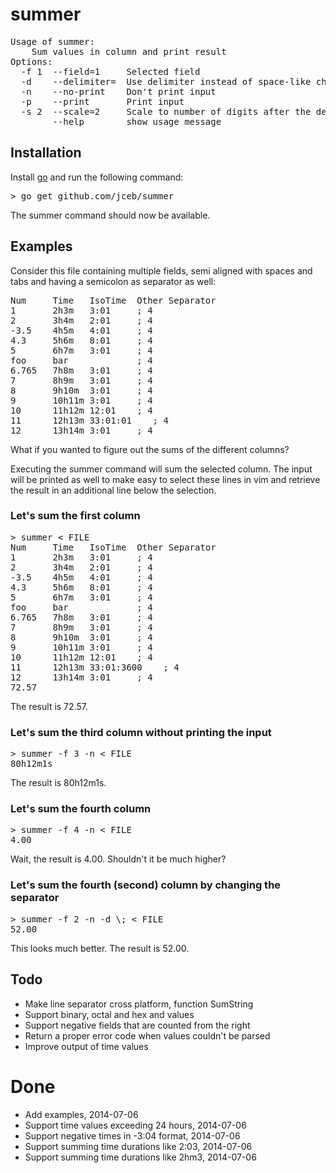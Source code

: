 summer
======

<pre>
Usage of summer:
	Sum values in column and print result
Options:
  -f 1  --field=1     Selected field
  -d    --delimiter=  Use delimiter instead of space-like characters
  -n    --no-print    Don't print input
  -p    --print       Print input
  -s 2  --scale=2     Scale to number of digits after the decimal point
        --help        show usage message
</pre>

## Installation

Install [go](http://golang.org) and run the following command:
<pre>
&gt; go get github.com/jceb/summer
</pre>

The summer command should now be available.

## Examples

Consider this file containing multiple fields, semi aligned with spaces and tabs
and having a semicolon as separator as well:

<pre>
Num     Time   IsoTime  Other Separator
1 	    2h3m   3:01     ; 4
2 	    3h4m   2:01     ; 4
-3.5 	4h5m   4:01     ; 4
4.3 	5h6m   8:01     ; 4
5 	    6h7m   3:01     ; 4
foo     bar             ; 4
6.765 	7h8m   3:01     ; 4
7 	    8h9m   3:01     ; 4
8 	    9h10m  3:01     ; 4
9 	    10h11m 3:01     ; 4
10	    11h12m 12:01    ; 4
11	    12h13m 33:01:01    ; 4
12	    13h14m 3:01     ; 4
</pre>

What if you wanted to figure out the sums of the different columns?

Executing the summer command will sum the selected column.  The input will be
printed as well to make easy to select these lines in vim and retrieve the
result in an additional line below the selection.

### Let's sum the first column

<pre>
&gt; summer &lt; FILE
Num     Time   IsoTime  Other Separator
1 	    2h3m   3:01     ; 4
2 	    3h4m   2:01     ; 4
-3.5 	4h5m   4:01     ; 4
4.3 	5h6m   8:01     ; 4
5 	    6h7m   3:01     ; 4
foo     bar             ; 4
6.765 	7h8m   3:01     ; 4
7 	    8h9m   3:01     ; 4
8 	    9h10m  3:01     ; 4
9 	    10h11m 3:01     ; 4
10	    11h12m 12:01    ; 4
11	    12h13m 33:01:3600    ; 4
12	    13h14m 3:01     ; 4
72.57
</pre>
The result is 72.57.

### Let's sum the third column without printing the input

<pre>
&gt; summer -f 3 -n &lt; FILE
80h12m1s
</pre>
The result is 80h12m1s.

### Let's sum the fourth column

<pre>
&gt; summer -f 4 -n &lt; FILE
4.00
</pre>
Wait, the result is 4.00.  Shouldn't it be much higher?

### Let's sum the fourth (second) column by changing the separator

<pre>
&gt; summer -f 2 -n -d \; &lt; FILE
52.00
</pre>
This looks much better.  The result is 52.00.

## Todo

* Make line separator cross platform, function SumString
* Support binary, octal and hex and values
* Support negative fields that are counted from the right
* Return a proper error code when values couldn't be parsed
* Improve output of time values

# Done
* Add examples, 2014-07-06
* Support time values exceeding 24 hours, 2014-07-06
* Support negative times in -3:04 format, 2014-07-06
* Support summing time durations like 2:03, 2014-07-06
* Support summing time durations like 2hm3, 2014-07-06
